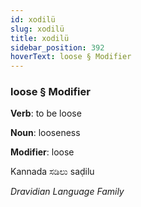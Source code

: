 ```yaml
---
id: xodilü
slug: xodilü
title: xodilü
sidebar_position: 392
hoverText: loose § Modifier
---
```


### loose § Modifier

**Verb**: to be loose

**Noun**: looseness

**Modifier**: loose

Kannada ಸಡಿಲು saḍilu 

*Dravidian Language Family*